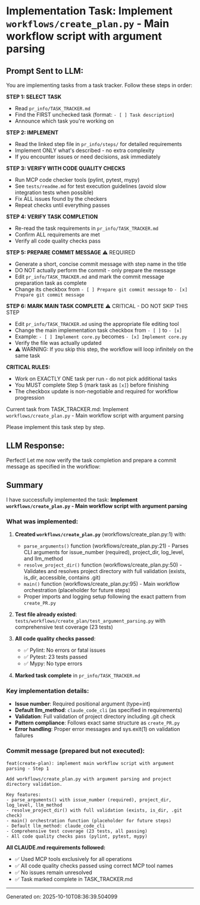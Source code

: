 # Implementation Task: Implement `workflows/create_plan.py` - Main workflow script with argument parsing

## Prompt Sent to LLM:
You are implementing tasks from a task tracker. Follow these steps in order:

**STEP 1: SELECT TASK**
- Read `pr_info/TASK_TRACKER.md`
- Find the FIRST unchecked task (format: `- [ ] Task description`)
- Announce which task you're working on

**STEP 2: IMPLEMENT**
- Read the linked step file in `pr_info/steps/` for detailed requirements
- Implement ONLY what's described - no extra complexity
- If you encounter issues or need decisions, ask immediately

**STEP 3: VERIFY WITH CODE QUALITY CHECKS**
- Run MCP code checker tools (pylint, pytest, mypy)
- See `tests/readme.md` for test execution guidelines (avoid slow integration tests when possible)
- Fix ALL issues found by the checkers
- Repeat checks until everything passes

**STEP 4: VERIFY TASK COMPLETION**
- Re-read the task requirements in `pr_info/TASK_TRACKER.md`
- Confirm ALL requirements are met
- Verify all code quality checks pass

**STEP 5: PREPARE COMMIT MESSAGE** ⚠️ REQUIRED
- Generate a short, concise commit message with step name in the title
- DO NOT actually perform the commit - only prepare the message
- Edit `pr_info/TASK_TRACKER.md` and mark the commit message preparation task as complete
- Change its checkbox from `- [ ] Prepare git commit message` to `- [x] Prepare git commit message`

**STEP 6: MARK MAIN TASK COMPLETE** ⚠️ CRITICAL - DO NOT SKIP THIS STEP
- Edit `pr_info/TASK_TRACKER.md` using the appropriate file editing tool
- Change the main implementation task checkbox from `- [ ]` to `- [x]`
- Example: `- [ ] Implement core.py` becomes `- [x] Implement core.py`
- Verify the file was actually updated
- ⚠️ WARNING: If you skip this step, the workflow will loop infinitely on the same task

**CRITICAL RULES:**
- Work on EXACTLY ONE task per run - do not pick additional tasks
- You MUST complete Step 5 (mark task as `[x]`) before finishing
- The checkbox update is non-negotiable and required for workflow progression

Current task from TASK_TRACKER.md: Implement `workflows/create_plan.py` - Main workflow script with argument parsing

Please implement this task step by step.

## LLM Response:
Perfect! Let me now verify the task completion and prepare a commit message as specified in the workflow:

## Summary

I have successfully implemented the task: **Implement `workflows/create_plan.py` - Main workflow script with argument parsing**

### What was implemented:

1. **Created `workflows/create_plan.py`** (workflows/create_plan.py:1) with:
   - `parse_arguments()` function (workflows/create_plan.py:21) - Parses CLI arguments for issue_number (required), project_dir, log_level, and llm_method
   - `resolve_project_dir()` function (workflows/create_plan.py:50) - Validates and resolves project directory with full validation (exists, is_dir, accessible, contains .git)
   - `main()` function (workflows/create_plan.py:95) - Main workflow orchestration (placeholder for future steps)
   - Proper imports and logging setup following the exact pattern from `create_PR.py`

2. **Test file already existed**: `tests/workflows/create_plan/test_argument_parsing.py` with comprehensive test coverage (23 tests)

3. **All code quality checks passed**:
   - ✅ Pylint: No errors or fatal issues
   - ✅ Pytest: 23 tests passed
   - ✅ Mypy: No type errors

4. **Marked task complete** in `pr_info/TASK_TRACKER.md`

### Key implementation details:

- **Issue number**: Required positional argument (type=int)
- **Default llm_method**: `claude_code_cli` (as specified in requirements)
- **Validation**: Full validation of project directory including .git check
- **Pattern compliance**: Follows exact same structure as `create_PR.py`
- **Error handling**: Proper error messages and sys.exit(1) on validation failures

### Commit message (prepared but not executed):

```
feat(create-plan): implement main workflow script with argument parsing - Step 1

Add workflows/create_plan.py with argument parsing and project directory validation.

Key features:
- parse_arguments() with issue_number (required), project_dir, log_level, llm_method
- resolve_project_dir() with full validation (exists, is_dir, .git check)
- main() orchestration function (placeholder for future steps)
- Default llm_method: claude_code_cli
- Comprehensive test coverage (23 tests, all passing)
- All code quality checks pass (pylint, pytest, mypy)
```

**All CLAUDE.md requirements followed:**
- ✅ Used MCP tools exclusively for all operations
- ✅ All code quality checks passed using correct MCP tool names
- ✅ No issues remain unresolved
- ✅ Task marked complete in TASK_TRACKER.md

---
Generated on: 2025-10-10T08:36:39.504099